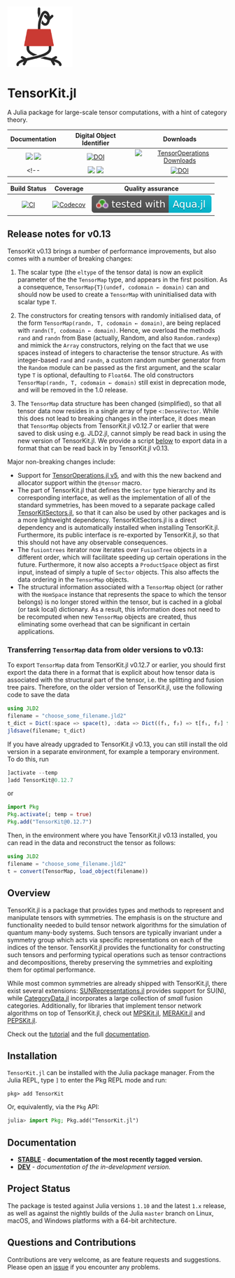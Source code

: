 <picture>
    <source media="(prefers-color-scheme: dark)" srcset="https://github.com/Jutho/TensorKit.jl/blob/master/docs/src/assets/logo-dark.svg">
    <img alt="TensorKit.jl logo" src="https://github.com/Jutho/TensorKit.jl/blob/master/docs/src/assets/logo.svg" width="150">
</picture>

# TensorKit.jl

A Julia package for large-scale tensor computations, with a hint of category theory.

| **Documentation** | **Digital Object Identifier** | **Downloads** |
|:-----------------:|:-----------------------------:|:-------------:|
| [![][docs-stable-img]][docs-stable-url] [![][docs-dev-img]][docs-dev-url] | [![DOI][doi-img]][doi-url] | [![TensorOperations Downloads][downloads-img]][downloads-url] |
<!-- | [![][docs-stable-img]][docs-stable-url] [![][docs-dev-img]][docs-dev-url] | [![DOI][doi-img]][doi-url] | [![TensorOperations Downloads][downloads-img]][downloads-url] | -->

| **Build Status** | **Coverage** | **Quality assurance** |
|:----------------:|:------------:|:---------------------:|
| [![CI][ci-img]][ci-url] | [![Codecov][codecov-img]][codecov-url] | [![Aqua QA][aqua-img]][aqua-url] |


[docs-stable-img]: https://img.shields.io/badge/docs-stable-blue.svg
[docs-stable-url]: https://jutho.github.io/TensorKit.jl/stable

[docs-dev-img]: https://img.shields.io/badge/docs-dev-blue.svg
[docs-dev-url]: https://jutho.github.io/TensorKit.jl/latest

[doi-img]: https://zenodo.org/badge/DOI/10.5281/zenodo.8421339.svg
[doi-url]: https://doi.org/10.5281/zenodo.8421339

[downloads-img]: https://img.shields.io/badge/dynamic/json?url=http%3A%2F%2Fjuliapkgstats.com%2Fapi%2Fv1%2Ftotal_downloads%2FTensorKit&query=total_requests&label=Downloads
[downloads-url]: http://juliapkgstats.com/pkg/TensorKit

[ci-img]: https://github.com/Jutho/TensorKit.jl/actions/workflows/CI.yml/badge.svg
[ci-url]: https://github.com/Jutho/TensorKit.jl/actions/workflows/CI.yml

[codecov-img]: https://codecov.io/gh/Jutho/TensorKit.jl/branch/master/graph/badge.svg
[codecov-url]: https://codecov.io/gh/Jutho/TensorKit.jl

[aqua-img]: https://raw.githubusercontent.com/JuliaTesting/Aqua.jl/master/badge.svg
[aqua-url]: https://github.com/JuliaTesting/Aqua.jl

## Release notes for v0.13

TensorKit v0.13 brings a number of performance improvements, but also comes with a number of
breaking changes:

1. The scalar type (the `eltype` of the tensor data) is now an explicit parameter of the
   the `TensorMap` type, and appears in the first position. As a consequence,
   `TensorMap{T}(undef, codomain ← domain)` can and should now be used to create a
   `TensorMap` with uninitialised data with scalar type `T`.

3. The constructors for creating tensors with randomly initialised data, of the form
   `TensorMap(randn, T, codomain ← domain)`, are being replaced with
   `randn(T, codomain ← domain)`. Hence, we overload the methods `rand` and `randn` from
   Base (actually, Random, and also `Random.randexp`) and mimick the `Array` constructors,
   relying on the fact that we use spaces instead of integers to characterise the tensor
   structure. As with integer-based `rand` and `randn`, a custom random number generator
   from the `Random` module can be passed as the first argument, and the scalar type `T` is
   optional, defaulting to `Float64`. The old constructors
   `TensorMap(randn, T, codomain ← domain)` still exist in deprecation mode, and will be
   removed in the 1.0 release.

3. The `TensorMap` data structure has been changed (simplified), so that all tensor data now
   resides in a single array of type `<:DenseVector`. While this does not lead to breaking
   changes in the interface, it does mean that `TensorMap` objects from TensorKit.jl
   v0.12.7 or earlier that were saved to disk using e.g. JLD2.jl, cannot simply be read back
   in using the new version of TensorKit.jl. We provide a script [below](https://github.com/Jutho/TensorKit.jl?tab=readme-ov-file#transferring-tensormap-data-from-older-versions-to-v013)
   to export data in a format that can be read back in by TensorKit.jl v0.13.

Major non-breaking changes include:

* Support for [TensorOperations.jl v5](https://github.com/Jutho/TensorOperations.jl), and
  with this the new backend and allocator support within the `@tensor` macro.
* The part of TensorKit.jl that defines the `Sector` type hierarchy and its corresponding
  interface, as well as the implementation of all of the standard symmetries, has been
  moved to a separate package called [TensorKitSectors.jl](https://github.com/QuantumKitHub/TensorKitSectors.jl),
  so that it can also be used by other packages and is a more lightweight dependency.
  TensorKitSectors.jl is a direct dependency and is automatically installed when installing
  TensorKit.jl. Furthermore, its public interface is re-exported by TensorKit.jl, so that
  this should not have any observable consequences.
* The `fusiontrees` iterator now iterates over `FusionTree` objects in a different order,
  which will facilitate speeding up certain operations in the future. Furthermore, it now
  also accepts a `ProductSpace` object as first input, instead of simply a tuple of `Sector`
  objects. This also affects the data ordering in the `TensorMap` objects.
* The structural information associated with a `TensorMap` object (or rather with the
  `HomSpace` instance that represents the space to which the tensor belongs) is no longer
  stored within the tensor, but is cached in a global (or task local) dictionary. As a
  result, this information does not need to be recomputed when new `TensorMap` objects are
  created, thus eliminating some overhead that can be significant in certain applications.

### Transferring `TensorMap` data from older versions to v0.13:

To export `TensorMap` data from TensorKit.jl v0.12.7 or earlier, you should first export the
data there in a format that is explicit about how tensor data is associated with the
structural part of the tensor, i.e. the splitting and fusion tree pairs. Therefore, on the 
older version of TensorKit.jl, use the following code to save the data

 ```julia
 using JLD2
 filename = "choose_some_filename.jld2"
 t_dict = Dict(:space => space(t), :data => Dict((f₁, f₂) => t[f₁, f₂] for (f₁, f₂) in fusiontrees(t)))
 jldsave(filename; t_dict)
 ```

If you have already upgraded to TensorKit.jl v0.13, you can still install the old version in
a separate environment, for example a temporary environment. To do this, run

```julia
]activate --temp
]add TensorKit@0.12.7
```

or

```julia
import Pkg
Pkg.activate(; temp = true)
Pkg.add("TensorKit@0.12.7")
```

Then, in the environment where you have TensorKit.jl v0.13 installed, you can read in the
data and reconstruct the tensor as follows:

```julia
using JLD2
filename = "choose_some_filename.jld2"
t = convert(TensorMap, load_object(filename))
```

## Overview

TensorKit.jl is a package that provides types and methods to represent and manipulate
tensors with symmetries. The emphasis is on the structure and functionality needed to build
tensor network algorithms for the simulation of quantum many-body systems. Such tensors are
typically invariant under a symmetry group which acts via specific representations on each of
the indices of the tensor. TensorKit.jl provides the functionality for constructing such
tensors and performing typical operations such as tensor contractions and decompositions,
thereby preserving the symmetries and exploiting them for optimal performance.

While most common symmetries are already shipped with TensorKit.jl, there exist several
extensions: [SUNRepresentations.jl](https://github.com/QuantumKitHub/SUNRepresentations.jl)
provides support for SU(N), while [CategoryData.jl](https://github.com/lkdvos/CategoryData.jl)
incorporates a large collection of *small* fusion categories.
Additionally, for libraries that implement tensor network algorithms on top of
TensorKit.jl, check out [MPSKit.jl](https://github.com/QuantumKitHub/MPSKit.jl),
[MERAKit.jl](https://github.com/mhauru/MERAKit.jl) and [PEPSKit.jl](https://github.com/QuantumKitHub/PEPSKit.jl).

Check out the [tutorial](https://jutho.github.io/TensorKit.jl/stable/man/tutorial/) and the
full [documentation](https://jutho.github.io/TensorKit.jl/stable).

## Installation
`TensorKit.jl` can be installed with the Julia package manager.
From the Julia REPL, type `]` to enter the Pkg REPL mode and run:
```
pkg> add TensorKit
```

Or, equivalently, via the `Pkg` API:
```julia
julia> import Pkg; Pkg.add("TensorKit.jl")
```

## Documentation

-   [**STABLE**][docs-stable-url] - **documentation of the most recently tagged version.**
-   [**DEV**][docs-dev-url] - *documentation of the in-development version.*

## Project Status

The package is tested against Julia versions `1.10` and the latest `1.x` release, as
well as against the nightly builds of the Julia `master` branch on Linux, macOS, and Windows
platforms with a 64-bit architecture.

## Questions and Contributions

Contributions are very welcome, as are feature requests and suggestions. Please open an [issue][issues-url] if you encounter any problems.

[issues-url]: https://github.com/Jutho/TensorKit.jl/issues
